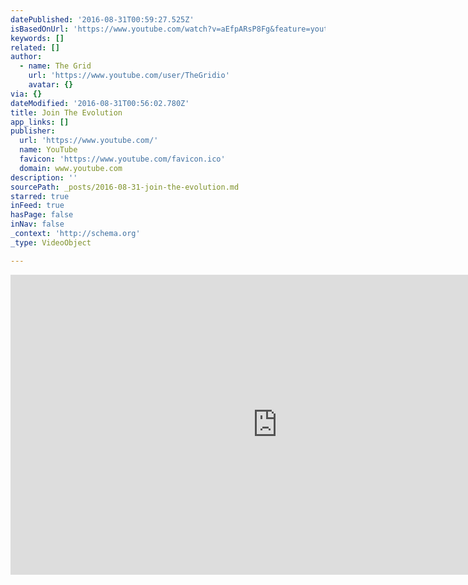 ```yaml
---
datePublished: '2016-08-31T00:59:27.525Z'
isBasedOnUrl: 'https://www.youtube.com/watch?v=aEfpARsP8Fg&feature=youtu.be'
keywords: []
related: []
author:
  - name: The Grid
    url: 'https://www.youtube.com/user/TheGridio'
    avatar: {}
via: {}
dateModified: '2016-08-31T00:56:02.780Z'
title: Join The Evolution
app_links: []
publisher:
  url: 'https://www.youtube.com/'
  name: YouTube
  favicon: 'https://www.youtube.com/favicon.ico'
  domain: www.youtube.com
description: ''
sourcePath: _posts/2016-08-31-join-the-evolution.md
starred: true
inFeed: true
hasPage: false
inNav: false
_context: 'http://schema.org'
_type: VideoObject

---
```

<iframe src="https://cdn.embedly.com/widgets/media.html?src=https%3A%2F%2Fwww.youtube.com%2Fembed%2FaEfpARsP8Fg%3Ffeature%3Doembed&amp;url=http%3A%2F%2Fwww.youtube.com%2Fwatch%3Fv%3DaEfpARsP8Fg&amp;image=https%3A%2F%2Fi.ytimg.com%2Fvi%2FaEfpARsP8Fg%2Fhqdefault.jpg&amp;key=b7d04c9b404c499eba89ee7072e1c4f7&amp;type=text%2Fhtml&amp;schema=youtube" width="854" height="480" scrolling="no" frameborder="0" allowfullscreen="" style=""></iframe>